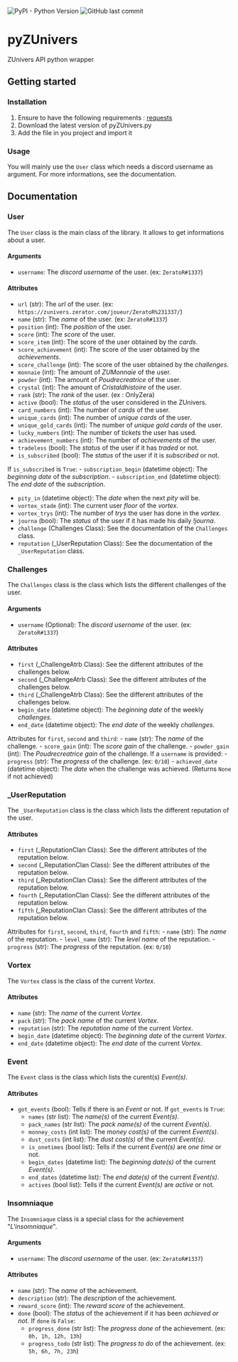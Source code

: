 ![PyPI - Python Version](https://img.shields.io/pypi/pyversions/red-discordbot) ![GitHub last commit](https://img.shields.io/github/last-commit/MalikAza/Aza-Cogs)

# pyZUnivers
ZUnivers API python wrapper

## Getting started
### Installation
1. Ensure to have the following requirements : [requests](https://pypi.org/project/requests/)
2. Download the latest version of pyZUnivers.py
3. Add the file in you project and import it
### Usage
You will mainly use the `User` class which needs a discord username as argument. For more informations, see the documentation.

## Documentation
### User
The `User` class is the main class of the library. It allows to get informations about a user.

#### Arguments
- `username`: The *discord username* of the user. (ex: `ZeratoR#1337`)
#### Attributes
- `url` (str): The *url* of the user. (ex: `https://zunivers.zerator.com/joueur/ZeratoR%231337/`)
- `name` (str): The *name* of the user. (ex: `ZeratoR#1337`)
- `position` (int): The *position* of the user.
- `score` (int): The *score* of the user.
- `score_item` (int): The score of the user obtained by the *cards*.
- `score_achievement` (int): The score of the user obtained by the *achievements*.
- `score_challenge` (int): The score of the user obtained by the *challenges*.
- `monnaie` (int): The amount of *ZUMonnaie* of the user.
- `powder` (int): The amount of *Poudrecreatrice* of the user.
- `crystal` (int): The amount of *Cristaldhistoire* of the user.
- `rank` (str): The *rank* of the user. (ex : OnlyZera)
- `active` (bool): The *status* of the user considered in the ZUnivers.
- `card_numbers` (int): The number of *cards* of the user.
- `unique_cards` (int): The number of *unique cards* of the user.
- `unique_gold_cards` (int): The number of *unique gold cards* of the user.
- `lucky_numbers` (int): The number of *tickets* the user has used.
- `achievement_numbers` (int): The number of *achievements* of the user.
- `tradeless` (bool): The *status* of the user if it has *traded* or not.
- `is_subscribed` (bool): The *status* of the user if it is *subscribed* or not.

If `is_subscribed` is `True`:
    - `subscription_begin` (datetime object): The *beginning date* of the *subscription*.
    - `subscription_end` (datetime object): The *end date* of the *subscription*.

- `pity_in` (datetime object): The *date* when the next *pity* will be.
- `vortex_stade` (int): The current user *floor* of the *vortex*.
- `vortex_trys` (int): The number of *trys* the user has done in the *vortex*.
- `journa` (bool): The *status* of the user if it has made his daily *!journa*.
- `challenge` (Challenges Class): See the documentation of the `Challenges` class.
- `reputation` (_UserReputation Class): See the documentation of the `_UserReputation` class.


### Challenges
The `Challenges` class is the class which lists the different challenges of the user.

#### Arguments
- `username` (Optional): The *discord username* of the user. (ex: `ZeratoR#1337`)
#### Attributes
- `first` (_ChallengeAtrb Class): See the different attributes of the challenges below.
- `second` (_ChallengeAtrb Class): See the different attributes of the challenges below.
- `third` (_ChallengeAtrb Class): See the different attributes of the challenges below.
- `begin_date` (datetime object): The *beginning date* of the weekly *challenges*.
- `end_date` (datetime object): The *end date* of the weekly *challenges*.

Attributes for `first`, `second` and `third`:
    - `name` (str): The *name* of the challenge.
    - `score_gain` (int): The *score gain* of the challenge.
    - `powder_gain` (int): The *Poudrecreatrice gain* of the challenge.
    If a `username` is provided:
        - `progress` (str): The *progress* of the challenge. (ex: `0/10`)
        - `achieved_date` (datetime object): The *date* when the challenge was achieved. (Returns `None` if not achieved)


### _UserReputation
The `_UserReputation` class is the class which lists the different reputation of the user.

#### Attributes
- `first` (_ReputationClan Class): See the different attributes of the reputation below.
- `second` (_ReputationClan Class): See the different attributes of the reputation below.
- `third` (_ReputationClan Class): See the different attributes of the reputation below.
- `fourth` (_ReputationClan Class): See the different attributes of the reputation below.
- `fifth` (_ReputationClan Class): See the different attributes of the reputation below.

Attributes for `first`, `second`, `third`, `fourth` and `fifth`:
    - `name` (str): The *name* of the reputation.
    - `level_name` (str): The *level name* of the reputation.
    - `progress` (str): The *progress* of the reputation. (ex: `0/10`)


### Vortex
The `Vortex` class is the class of the current *Vortex*.

#### Attributes
- `name` (str): The *name* of the current *Vortex*.
- `pack` (str): The *pack name* of the current *Vortex*.
- `reputation` (str): The *reputation name* of the current *Vortex*.
- `begin_date` (datetime object): The *beginning date* of the current *Vortex*.
- `end_date` (datetime object): The *end date* of the current *Vortex*.


### Event
The `Event` class is the class which lists the curent(s) *Event(s)*.

#### Attributes
- `got_events` (bool): Tells if there is an *Event* or not.
If `got_events` is `True`:
    - `names` (str list): The *name(s)* of the current *Event(s)*.
    - `pack_names` (str list): The *pack name(s)* of the current *Event(s)*.
    - `monney_costs` (int list): The *money cost(s)* of the current *Event(s)*.
    - `dust_costs` (int list): The *dust cost(s)* of the current *Event(s)*.
    - `is_onetimes` (bool list): Tells if the current *Event(s)* are *one time* or not.
    - `begin_dates` (datetime list): The *beginning date(s)* of the current *Event(s)*.
    - `end_dates` (datetime list): The *end date(s)* of the current *Event(s)*.
    - `actives` (bool list): Tells if the current *Event(s)* are *active* or not.


### Insomniaque
The `Insomniaque` class is a special class for the achievement "*L'insomniaque*".

#### Arguments
- `username`: The *discord username* of the user. (ex: `ZeratoR#1337`)
#### Attributes
- `name` (str): The *name* of the achievement.
- `description` (str): The *description* of the achievement.
- `reward_score` (int): The *reward score* of the achievement.
- `done` (bool): The *status* of the achievement if it has been *achieved or not*.
If `done` is `False`:
    - `progress_done` (str list): The *progress done* of the achievement. (ex: `0h, 1h, 12h, 13h`)
    - `progress_todo` (str list): The *progress to do* of the achievement. (ex: `5h, 6h, 7h, 23h`)